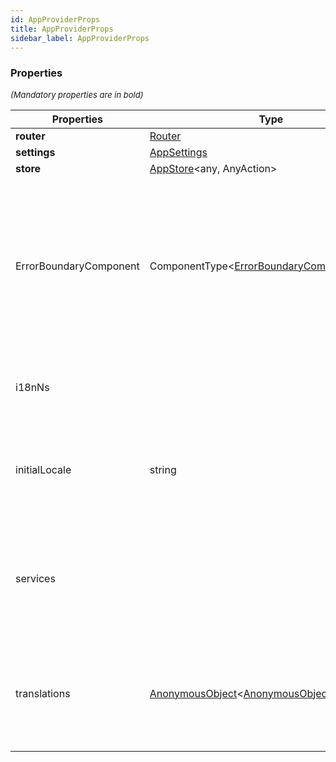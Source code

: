 ```yaml
---
id: AppProviderProps
title: AppProviderProps
sidebar_label: AppProviderProps
---
```




### Properties

<font size="2"><i>(Mandatory properties are in bold)</i></font>

| Properties | Type | Description |
| --------- | ---- | ----------- |
| **router** | [Router](/docs/framework-api/interfaces/Router.md) |  |
| **settings** | [AppSettings](/docs/framework-api/interfaces/AppSettings.md) |  |
| **store** | [AppStore](/docs/framework-api/interfaces/AppStore.md)<any, AnyAction\> |  |
| ErrorBoundaryComponent | ComponentType<[ErrorBoundaryComponentProps](/docs/framework-api/types/ErrorBoundaryComponentProps.md)\> | The component displayed when an error occurs during the rendering phase<br/><br/>**Defaults to:** no error boundary component |
| i18nNs |  | **[More info here](/docs/framework/i18n/introduction)**<br/><br/>**Defaults to:** <code>undefined</code> |
| initialLocale | string | Property to indicate the language to be used by default<br/><br/>**Defaults to:** <code>undefined</code> |
| services |  | A list of services that will be available globally in the application.<br/>**[More info here](/docs/framework/service/introduction)** |
| translations | [AnonymousObject](/docs/framework-api/interfaces/AnonymousObject.md)<[AnonymousObject](/docs/framework-api/interfaces/AnonymousObject.md)<string\>\> | An object containing the translations<br/>**[More info here](/docs/framework/i18n/introduction)**<br/><br/>**Defaults to:** <code>undefined</code> |
